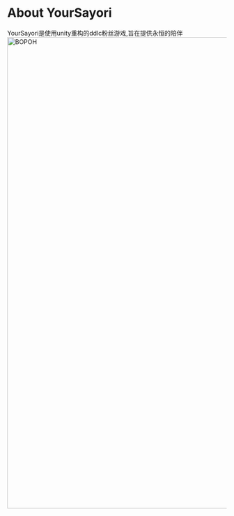 # About YourSayori
YourSayori是使用unity重构的ddlc粉丝游戏,旨在提供永恒的陪伴
<img width="1920" height="1080" alt="BOPOH" src="https://github.com/user-attachments/assets/50420f43-2c88-412e-bfe6-0580f8647943" />
